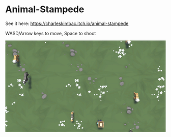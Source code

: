 # Animal-Stampede
 
See it here: https://charleskimbac.itch.io/animal-stampede

WASD/Arrow keys to move, Space to shoot

<img src="/Assets/GIFs/gameplay1.gif" width=900 />
